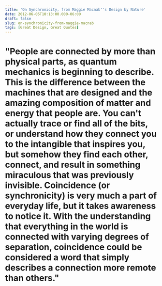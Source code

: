 ```yaml
---
title: 'On Synchronicity, from Maggie Macnab''s Design by Nature'
date: 2012-06-05T10:13:00.000-06:00
draft: false
slug: on-synchronicity-from-maggie-macnab
tags: [Great Design, Great Quotes]
---
```


"People are connected by more than physical parts, as quantum mechanics is beginning to describe. This is the difference between the machines that are designed and the amazing composition of matter and energy that people are. You can't actually trace or find all of the bits, or understand how they connect you to the intangible that inspires you, but somehow they find each other, connect, and result in something miraculous that was previously invisible. Coincidence (or synchronicity) is very much a part of everyday life, but it takes awareness to notice it. With the understanding that everything in the world is connected with varying degrees of separation, coincidence could be considered a word that simply describes a connection more remote than others."
===========================================================================================================================================================================================================================================================================================================================================================================================================================================================================================================================================================================================================================================================================================================================================================================================